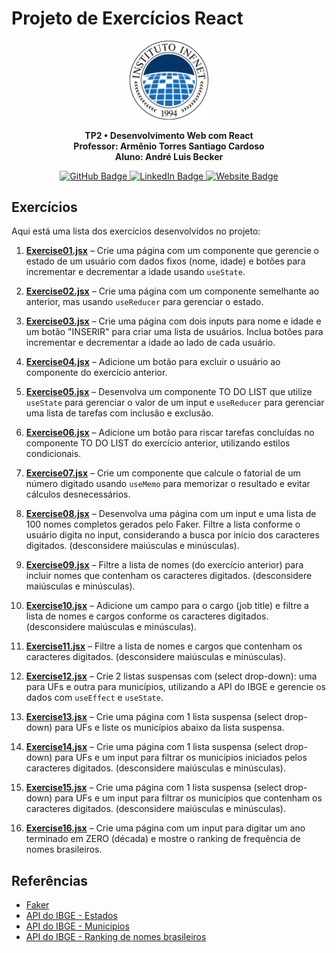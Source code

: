 # Projeto de Exercícios React

<p align="center">
  <img src="./public/infnet_logo.png" alt="Logomarca da Faculdade" width="25%" />
</p>

<p align="center">
  <strong>TP2 • Desenvolvimento Web com React</strong><br>
  <strong>Professor: Armênio Torres Santiago Cardoso</strong><br>
  <strong>Aluno: André Luis Becker</strong>
</p>

<p align="center">
  <a href="https://github.com/andrebecker84">
    <img src="https://img.shields.io/badge/andrebecker84-000000?style=flat&logo=github&logoColor=white" alt="GitHub Badge"/>
  </a>
  <a href="https://www.linkedin.com/in/becker84">
    <img src="https://img.shields.io/badge/becker84-0A66C2?style=flat&logo=linkedin&logoColor=white" alt="LinkedIn Badge"/>
  </a>
  <a href="https://andrebecker84.github.io/my-links/">
    <img src="https://img.shields.io/badge/My-links-FF5722?style=flat&logo=google-chrome&logoColor=white" alt="Website Badge"/>
  </a>
</p>

## Exercícios

Aqui está uma lista dos exercícios desenvolvidos no projeto:

1. **[Exercise01.jsx](./src/exercises/Exercise01.jsx)** – Crie uma página com um componente que gerencie o estado de um usuário com dados fixos (nome, idade) e botões para incrementar e decrementar a idade usando `useState`.

2. **[Exercise02.jsx](./src/exercises/Exercise02.jsx)** – Crie uma página com um componente semelhante ao anterior, mas usando `useReducer` para gerenciar o estado.

3. **[Exercise03.jsx](./src/exercises/Exercise03.jsx)** – Crie uma página com dois inputs para nome e idade e um botão "INSERIR" para criar uma lista de usuários. Inclua botões para incrementar e decrementar a idade ao lado de cada usuário.

4. **[Exercise04.jsx](./src/exercises/Exercise04.jsx)** – Adicione um botão para excluir o usuário ao componente do exercício anterior.

5. **[Exercise05.jsx](./src/exercises/Exercise05.jsx)** – Desenvolva um componente TO DO LIST que utilize `useState` para gerenciar o valor de um input e `useReducer` para gerenciar uma lista de tarefas com inclusão e exclusão.

6. **[Exercise06.jsx](./src/exercises/Exercise06.jsx)** – Adicione um botão para riscar tarefas concluídas no componente TO DO LIST do exercício anterior, utilizando estilos condicionais.

7. **[Exercise07.jsx](./src/exercises/Exercise07.jsx)** – Crie um componente que calcule o fatorial de um número digitado usando `useMemo` para memorizar o resultado e evitar cálculos desnecessários.

8. **[Exercise08.jsx](./src/exercises/Exercise08.jsx)** – Desenvolva uma página com um input e uma lista de 100 nomes completos gerados pelo Faker. Filtre a lista conforme o usuário digita no input, considerando a busca por início dos caracteres digitados. (desconsidere maiúsculas e minúsculas).

9. **[Exercise09.jsx](./src/exercises/Exercise09.jsx)** – Filtre a lista de nomes (do exercício anterior) para incluir nomes que contenham os caracteres digitados. (desconsidere maiúsculas e minúsculas).

10. **[Exercise10.jsx](./src/exercises/Exercise10.jsx)** – Adicione um campo para o cargo (job title) e filtre a lista de nomes e cargos conforme os caracteres digitados. (desconsidere maiúsculas e minúsculas).

11. **[Exercise11.jsx](./src/exercises/Exercise11.jsx)** – Filtre a lista de nomes e cargos que contenham os caracteres digitados. (desconsidere maiúsculas e minúsculas).

12. **[Exercise12.jsx](./src/exercises/Exercise12.jsx)** – Crie 2 listas suspensas com (select drop-down): uma para UFs e outra para municípios, utilizando a API do IBGE e gerencie os dados com `useEffect` e `useState`.

13. **[Exercise13.jsx](./src/exercises/Exercise13.jsx)** – Crie uma página com 1 lista suspensa (select drop-down) para UFs e liste os municípios abaixo da lista suspensa.

14. **[Exercise14.jsx](./src/exercises/Exercise14.jsx)** – Crie uma página com 1 lista suspensa (select drop-down) para UFs e um input para filtrar os municípios iniciados pelos caracteres digitados. (desconsidere maiúsculas e minúsculas).

15. **[Exercise15.jsx](./src/exercises/Exercise15.jsx)** – Crie uma página com 1 lista suspensa (select drop-down) para UFs e um input para filtrar os municípios que contenham os caracteres digitados. (desconsidere maiúsculas e minúsculas).

16. **[Exercise16.jsx](./src/exercises/Exercise16.jsx)** – Crie uma página com um input para digitar um ano terminado em ZERO (década) e mostre o ranking de frequência de nomes brasileiros.

## Referências

- [Faker](https://fakerjs.dev/)
- [API do IBGE - Estados](https://servicodados.ibge.gov.br/api/v1/localidades/estados?orderBy=nome)
- [API do IBGE - Municipios](https://servicodados.ibge.gov.br/api/v1/localidades/estados/33/municipios)
- [API do IBGE - Ranking de nomes brasileiros](https://servicodados.ibge.gov.br/api/v2/censos/nomes/ranking/?decada=1950)
